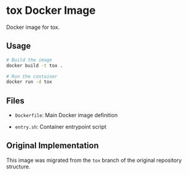 # tox Docker Image

Docker image for tox.

## Usage

```bash
# Build the image
docker build -t tox .

# Run the container
docker run -d tox
```

## Files

- `Dockerfile`: Main Docker image definition

- `entry.sh`: Container entrypoint script

## Original Implementation

This image was migrated from the `tox` branch of the original repository structure.
